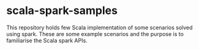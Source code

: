 # scala-spark-samples
This repository holds few Scala implementation of some scenarios solved using spark. These are some example scenarios and the purpose is to familiarise the Scala spark APIs.
